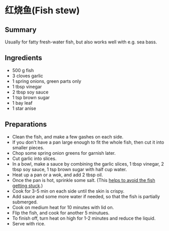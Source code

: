 # 红烧鱼(Fish stew)


## Summary

Usually for fatty fresh-water fish, but also works well with e.g. sea bass.


## Ingredients

- 500 g fish
- 3 cloves garlic
- 1 spring onions, green parts only
- 1 tbsp vinegar
- 2 tbsp soy sauce
- 1 tsp brown sugar
- 1 bay leaf
- 1 star anise

## Preparations

- Clean the fish, and make a few gashes on each side.
- If you don't have a pan large enough to fit the whole fish, then cut it into smaller pieces.
- Chop some spring onion greens for garnish later.
- Cut garlic into slices.
- In a bowl, make a sauce by combining the garlic slices, 1 tbsp vinegar, 2 tbsp soy sauce, 1 tsp brown sugar with half cup water.
- Heat up a pan or a wok, and add 2 tbsp oil.
- Once the pan is hot, sprinkle some salt. (This [helps to avoid the fish getting stuck](https://www.youtube.com/watch?v=usdCdWAAqhc).)
- Cook for 3-5 min on each side until the skin is crispy.
- Add sauce and some more water if needed, so that the fish is partially submerged.
- Cook on medium heat for 10 minutes with lid on.
- Flip the fish, and cook for another 5 minutues.
- To finish off, turn heat on high for 1-2 minutes and reduce the liquid.
- Serve with rice.
